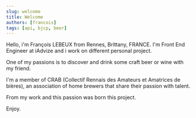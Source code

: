 ```yaml
---
slug: welcome
title: Welcome
authors: [francois]
tags: [api, bjcp, beer]
---
```


Hello, i'm François LEBEUX from Rennes, Brittany, FRANCE. I'm Front End Engineer at iAdvize and i work on different personal project.

One of my passions is to discover and drink some craft beer or wine with my friend.

I'm a member of CRAB (Collectif Rennais des Amateurs et Amatrices de bières), an association of home brewers that share their passion with talent.

From my work and this passion was born this project.

Enjoy.
